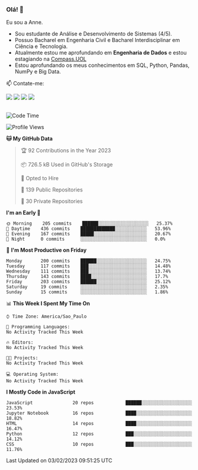 ### Olá! 👋
Eu sou a Anne. 
- Sou estudante de Análise e Desenvolvimento de Sistemas (4/5).
- Possuo Bacharel em Engenharia Civil e Bacharel Interdisciplinar em Ciência e Tecnologia.
- Atualmente estou me aprofundando em **Engenharia de Dados** e estou estagiando na [Compass.UOL](https://compass.uol/pt/home/) 
- Estou aprofundando os meus conhecimentos em SQL, Python, Pandas, NumPy e Big Data.

📫 Contate-me: 

<div>
<a href="https://www.instagram.com/annekarolinefc/" target="_blank"><img src="https://img.shields.io/badge/-Instagram-%23E4405F?style=for-the-badge&logo=instagram&logoColor=white" target="_blank"></a> 
<a href = "mailto:annekarolinefc@gmail.com"><img src="https://img.shields.io/badge/-Gmail-%23333?style=for-the-badge&logo=gmail&logoColor=white" target="_blank"></a>
<a href="https://www.linkedin.com/in/devannekarolinefc/" target="_blank"><img src="https://img.shields.io/badge/-LinkedIn-%230077B5?style=for-the-badge&logo=linkedin&logoColor=white" target="_blank"></a> 
<a href="https://api.whatsapp.com/send?phone=5533991375118&text=Ol%C3%A1%20Anne!%20" target="_blank"><img src="https://img.shields.io/badge/WhatsApp-25D366?style=for-the-badge&logo=whatsapp&logoColor=white" target="_blank"></a>
</div>

  
<!--
  <img align="center" alt="Anne-An" height="30" width="40" src="https://github.com/devicons/devicon/blob/master/icons/angularjs/angularjs-original.svg">
-->

</br>

<!--START_SECTION:waka-->
![Code Time](http://img.shields.io/badge/Code%20Time-135%20hrs%2015%20mins-blue)

![Profile Views](http://img.shields.io/badge/Profile%20Views-1-blue)

**🐱 My GitHub Data** 

> 🏆 92 Contributions in the Year 2023
 > 
> 📦 726.5 kB Used in GitHub's Storage 
 > 
> 💼 Opted to Hire
 > 
> 📜 139 Public Repositories 
 > 
> 🔑 30 Private Repositories  
 > 
**I'm an Early 🐤** 

```text
🌞 Morning    205 commits    ██████░░░░░░░░░░░░░░░░░░░   25.37% 
🌇 Daytime    436 commits    █████████████░░░░░░░░░░░░   53.96% 
🌃 Evening    167 commits    █████░░░░░░░░░░░░░░░░░░░░   20.67% 
🌙 Night      0 commits      ░░░░░░░░░░░░░░░░░░░░░░░░░   0.0%

```
📅 **I'm Most Productive on Friday** 

```text
Monday       200 commits    ██████░░░░░░░░░░░░░░░░░░░   24.75% 
Tuesday      117 commits    ███░░░░░░░░░░░░░░░░░░░░░░   14.48% 
Wednesday    111 commits    ███░░░░░░░░░░░░░░░░░░░░░░   13.74% 
Thursday     143 commits    ████░░░░░░░░░░░░░░░░░░░░░   17.7% 
Friday       203 commits    ██████░░░░░░░░░░░░░░░░░░░   25.12% 
Saturday     19 commits     ░░░░░░░░░░░░░░░░░░░░░░░░░   2.35% 
Sunday       15 commits     ░░░░░░░░░░░░░░░░░░░░░░░░░   1.86%

```


📊 **This Week I Spent My Time On** 

```text
⌚︎ Time Zone: America/Sao_Paulo

💬 Programming Languages: 
No Activity Tracked This Week

🔥 Editors: 
No Activity Tracked This Week

🐱‍💻 Projects: 
No Activity Tracked This Week

💻 Operating System: 
No Activity Tracked This Week

```

**I Mostly Code in JavaScript** 

```text
JavaScript               20 repos            ██████░░░░░░░░░░░░░░░░░░░   23.53% 
Jupyter Notebook         16 repos            ████░░░░░░░░░░░░░░░░░░░░░   18.82% 
HTML                     14 repos            ████░░░░░░░░░░░░░░░░░░░░░   16.47% 
Python                   12 repos            ███░░░░░░░░░░░░░░░░░░░░░░   14.12% 
CSS                      10 repos            ███░░░░░░░░░░░░░░░░░░░░░░   11.76%

```



 Last Updated on 03/02/2023 09:51:25 UTC
<!--END_SECTION:waka-->
  

